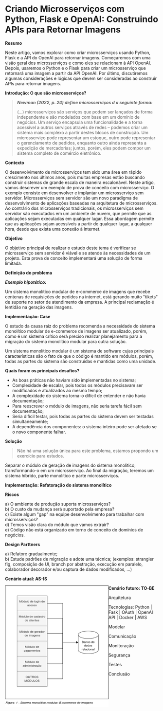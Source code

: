 # Criando Microsserviços com Python, Flask e OpenAI: Construindo APIs para Retornar Imagens

**Resumo**

Neste artigo, vamos explorar como criar microsserviços usando Python, Flask e a API do OpenAI para retornar imagens. Começaremos com uma visão geral dos microsserviços e como eles se relacionam à API OpenAI. Depois, usaremos o Python e o Flask para criar um microsserviço que retornará uma imagem a partir da API OpenAI. Por último, discutiremos algumas considerações e lógicas que devem ser consideradas ao construir APIs para retornar imagens.

**Introdução: O que são microsserviços?**

>***Newman (2022, p. 24) define microsserviços d
a seguinte forma:***
>
>(…) microsserviços são serviços que podem ser lançados de forma independente e são modelados com base em um domínio de negócios. Um serviço encapsula uma funcionalidade e a torna acessível a outros serviços através de redes – podemos criar um sistema mais complexo a partir destes blocos de construção. 
Um microsserviço pode representar um estoque, outro pode representar o gerenciamento de pedidos, enquanto outro ainda representa a expedição de mercadorias; juntos, porém, eles podem compor um sistema completo de comércio eletrônico.

**Contexto**

O desenvolvimento de microsserviços tem sido uma área em rápido crescimento nos últimos anos, pois muitas empresas estão buscando construir sistemas de grande escala de maneira escalonável. Neste artigo, vamos descrever um exemplo de prova de conceito com microsserviço. O exemplo consiste em desenvolver e implantar um microsserviço sem servidor. Microsserviços sem servidor são um novo paradigma de desenvolvimento de aplicações baseadas na arquitetura de microsserviços. Ao contrário dos microsserviços tradicionais, os microsserviços sem servidor são executados em um ambiente de nuvem, que permite que as aplicações sejam executadas em qualquer lugar. Essa abordagem permite que as aplicações sejam acessíveis a partir de qualquer lugar, a qualquer hora, desde que exista uma conexão à internet.

**Objetivo**

O objetivo principal de realizar o estudo deste tema é verificar se microsserviço sem servidor é viável e se atende às necessidades de um projeto. Esta prova de conceito implementará uma solução de forma limitada.

**Definição do problema**

***Exemplo hipotético:***

Um sistema monolítico modular de e-commerce de imagens que recebe centenas de requisições de pedidos na internet, está gerando muito "tikets" de suporte no setor de atendimento da empresa. A principal reclamação é lentidão na geração das imagens.


**Implementação: Case**


O estudo da causa raiz do problema recomenda a necessidade do sistema monolítico modular de e-commerce de imagens ser atualizado, porém, como é um sistema crítico será preciso realizar planejamento para a migração do sistema monolítico modular para outra solução.

Um sistema monolítico modular é um sistema de software cujas principais características são o fato de que o código é mantido em módulos, porém, todas as partes do sistema são construídas e mantidas como uma unidade.


**Quais foram os principais desafios?**

- As boas práticas não haviam sido implementadas no sistema;
- Complexidade de escalar, pois todos os módulos precisavam ser modificados e atualizados ao mesmo tempo;
- A complexidade do sistema torna-o difícil de entender e não havia documentação;
- Para reescrever o módulo de imagens, não seria tarefa fácil sem documentação;
- Seria difícil testar, pois todas as partes do sistema devem ser testadas simultaneamente;
- A dependência dos componentes: o sistema inteiro pode ser afetado se o novo componente falhar.


**Solução**

> Não há uma solução única para este problema, estamos propondo um exercício para estudos.

Separar o módulo de geração de imagens do sistema monolítico, transformando-o em um microsserviço. Ao final da migração, teremos um sistema híbrido, parte monolítico e parte microsserviços.


**Implementação: Refatoração do sistema monolítico**

**Riscos**

a) O ambiente de produção suporta microsserviços?<br>
b) O custo da mudança será suportado pela empresa?<br>
c) Existe algum "gap" na equipe desenvolvimento para trabalhar com microsserviços?<br>
d) Temos visão clara do módulo que vamos extrair?<br>
e) Código não está organizado em torno de conceito de domínios de negócios.<p>

**Design Parttners**

a) Refatore gradualmente;<br>
b) Estude padrões de migração e adote uma técnica; (exemplos: strangler fig, composição de UI, branch por abstração, execução em paralelo, colaborador decorador e/ou captura de dados modificados, ...)<p>

**Cenário atual: AS-IS**
    
<img src="img/fig1.png" alt="Cenário Atual" style="float:left;width:340px">


**Cenário futuro: TO-BE**



Arquitetura

Tecnologias: Python | Fask | OAuth | OpenAI API | Docker | AWS

Modelar

Comunicação

Monitoração

Segurança

Testes

Conclusão

```python

```

```python

```
